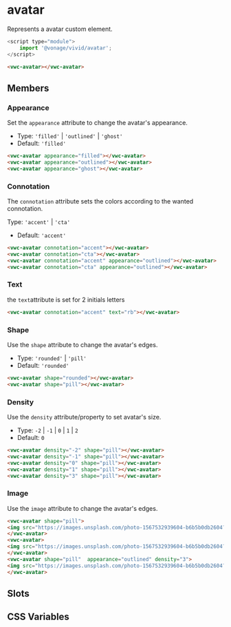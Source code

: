 # avatar

Represents a avatar custom element.

```js
<script type="module">
    import '@vonage/vivid/avatar';
</script>
```

```html preview
<vwc-avatar></vwc-avatar>
```

## Members


### Appearance

Set the `appearance` attribute to change the avatar's appearance.

- Type: `'filled'` | `'outlined'` | `'ghost'`
- Default: `'filled'`

```html preview
<vwc-avatar appearance="filled"></vwc-avatar>
<vwc-avatar appearance="outlined"></vwc-avatar>
<vwc-avatar appearance="ghost"></vwc-avatar>
```


### Connotation
The `connotation` attribute sets the colors according to the wanted connotation.

Type: `'accent'` | `'cta'`
- Default: `'accent'`

```html preview
<vwc-avatar connotation="accent"></vwc-avatar>
<vwc-avatar connotation="cta"></vwc-avatar>
<vwc-avatar connotation="accent" appearance="outlined"></vwc-avatar>
<vwc-avatar connotation="cta" appearance="outlined"></vwc-avatar>
```

### Text
the `text`attribute is set for 2 initials letters
```html preview
<vwc-avatar connotation="accent" text="rb"></vwc-avatar>
```

### Shape

Use the `shape` attribute to change the avatar's edges.

- Type: `'rounded'` | `'pill'`
- Default: `'rounded'`

```html preview
<vwc-avatar shape="rounded"></vwc-avatar>
<vwc-avatar shape="pill"></vwc-avatar>
```

### Density

Use the `density` attribute/property to set avatar's size.

- Type: `-2` | `-1` | `0` | `1` | `2`
- Default: `0`

```html preview
<vwc-avatar density="-2" shape="pill"></vwc-avatar>
<vwc-avatar density="-1" shape="pill"></vwc-avatar>
<vwc-avatar density="0" shape="pill"></vwc-avatar>
<vwc-avatar density="1" shape="pill"></vwc-avatar>
<vwc-avatar density="3" shape="pill"></vwc-avatar>
```


### Image

Use the `image` attribute to change the avatar's edges.

```html preview
<vwc-avatar shape="pill">
<img src="https://images.unsplash.com/photo-1567532939604-b6b5b0db2604?ixlib=rb-1.2.1&ixid=MnwxMjA3fDB8MHxwaG90by1wYWdlfHx8fGVufDB8fHx8&auto=format&fit=crop&w=687&q=80" alt="woman"/>
</vwc-avatar>
<vwc-avatar>
<img src="https://images.unsplash.com/photo-1567532939604-b6b5b0db2604?ixlib=rb-1.2.1&ixid=MnwxMjA3fDB8MHxwaG90by1wYWdlfHx8fGVufDB8fHx8&auto=format&fit=crop&w=687&q=80" alt="woman"/>
</vwc-avatar>
<vwc-avatar shape="pill"  appearance="outlined" density="3">
<img src="https://images.unsplash.com/photo-1567532939604-b6b5b0db2604?ixlib=rb-1.2.1&ixid=MnwxMjA3fDB8MHxwaG90by1wYWdlfHx8fGVufDB8fHx8&auto=format&fit=crop&w=687&q=80" alt="woman"/>
</vwc-avatar>
```


## Slots

## CSS Variables
